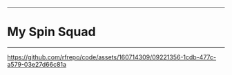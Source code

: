 ___
# My Spin Squad
___

https://github.com/rfrepo/code/assets/160714309/09221356-1cdb-477c-a579-03e27d66c81a
